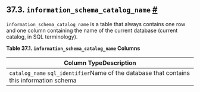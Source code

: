 ## 37.3. `information_schema_catalog_name` [#](#INFOSCHEMA-INFORMATION-SCHEMA-CATALOG-NAME)

`information_schema_catalog_name` is a table that always contains one row and one column containing the name of the current database (current catalog, in SQL terminology).

**Table 37.1. `information_schema_catalog_name` Columns**

| Column TypeDescription                                                                    |
| ----------------------------------------------------------------------------------------- |
| `catalog_name` `sql_identifier`Name of the database that contains this information schema |